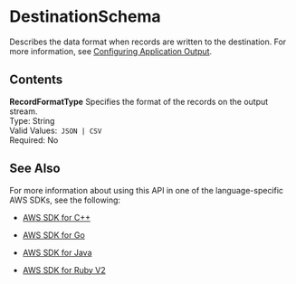 # DestinationSchema<a name="API_DestinationSchema"></a>

Describes the data format when records are written to the destination\. For more information, see [Configuring Application Output](http://docs.aws.amazon.com/kinesisanalytics/latest/dev/how-it-works-output.html)\. 

## Contents<a name="API_DestinationSchema_Contents"></a>

 **RecordFormatType**   <a name="analytics-Type-DestinationSchema-RecordFormatType"></a>
Specifies the format of the records on the output stream\.  
Type: String  
Valid Values:` JSON | CSV`   
Required: No

## See Also<a name="API_DestinationSchema_SeeAlso"></a>

For more information about using this API in one of the language\-specific AWS SDKs, see the following:

+  [AWS SDK for C\+\+](http://docs.aws.amazon.com/goto/SdkForCpp/kinesisanalytics-2015-08-14/DestinationSchema) 

+  [AWS SDK for Go](http://docs.aws.amazon.com/goto/SdkForGoV1/kinesisanalytics-2015-08-14/DestinationSchema) 

+  [AWS SDK for Java](http://docs.aws.amazon.com/goto/SdkForJava/kinesisanalytics-2015-08-14/DestinationSchema) 

+  [AWS SDK for Ruby V2](http://docs.aws.amazon.com/goto/SdkForRubyV2/kinesisanalytics-2015-08-14/DestinationSchema) 